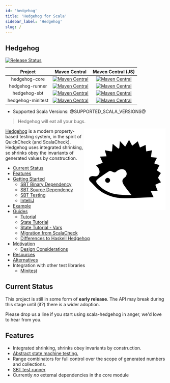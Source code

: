 ```yaml
---
id: 'hedgehog'
title: 'Hedgehog for Scala'
sidebar_label: 'Hedgehog'
slug: /
---
```

## Hedgehog
[![Release Status](https://github.com/hedgehogqa/scala-hedgehog/workflows/Release/badge.svg)](https://github.com/hedgehogqa/scala-hedgehog/actions?workflow=Release)


| Project | Maven Central | Maven Central (JS) |  
|:-------:|:-------------:|:-------------:|
| hedgehog-core | [![Maven Central](https://maven-badges.herokuapp.com/maven-central/qa.hedgehog/hedgehog-core_2.13/badge.svg)](https://search.maven.org/artifact/qa.hedgehog/hedgehog-core_2.13) | [![Maven Central](https://maven-badges.herokuapp.com/maven-central/qa.hedgehog/hedgehog-core_sjs1_2.13/badge.svg)](https://search.maven.org/artifact/qa.hedgehog/hedgehog-core_sjs1_2.13) |
| hedgehog-runner | [![Maven Central](https://maven-badges.herokuapp.com/maven-central/qa.hedgehog/hedgehog-runner_2.13/badge.svg)](https://search.maven.org/artifact/qa.hedgehog/hedgehog-runner_2.13) | [![Maven Central](https://maven-badges.herokuapp.com/maven-central/qa.hedgehog/hedgehog-runner_sjs1_2.13/badge.svg)](https://search.maven.org/artifact/qa.hedgehog/hedgehog-runner_sjs1_2.13) |
| hedgehog-sbt | [![Maven Central](https://maven-badges.herokuapp.com/maven-central/qa.hedgehog/hedgehog-sbt_2.13/badge.svg)](https://search.maven.org/artifact/qa.hedgehog/hedgehog-sbt_2.13) | [![Maven Central](https://maven-badges.herokuapp.com/maven-central/qa.hedgehog/hedgehog-sbt_sjs1_2.13/badge.svg)](https://search.maven.org/artifact/qa.hedgehog/hedgehog-sbt_sjs1_2.13) |
| hedgehog-minitest | [![Maven Central](https://maven-badges.herokuapp.com/maven-central/qa.hedgehog/hedgehog-minitest_2.13/badge.svg)](https://search.maven.org/artifact/qa.hedgehog/hedgehog-minitest_2.13) | [![Maven Central](https://maven-badges.herokuapp.com/maven-central/qa.hedgehog/hedgehog-minitest_sjs1_2.13/badge.svg)](https://search.maven.org/artifact/qa.hedgehog/hedgehog-minitest_sjs1_2.13) |

* Supported Scala Versions: @SUPPORTED_SCALA_VERSIONS@

> Hedgehog will eat all your bugs.

<img src="../img/hedgehog-logo-256x256.png" align="right"/>

[Hedgehog](http://hedgehog.qa/) is a modern property-based testing
system, in the spirit of QuickCheck (and ScalaCheck). Hedgehog uses integrated shrinking,
so shrinks obey the invariants of generated values by construction.

- [Current Status](#current-status)
- [Features](#features)
- [Getting Started](getting-started.md)
  - [SBT Binary Dependency](getting-started.md#sbt-binary-dependency)
  - [SBT Source Dependency](getting-started.md#sbt-source-dependency)
  - [SBT Testing](getting-started.md#sbt-testing)
  - [IntelliJ](getting-started.md#intellij)
- [Example](getting-started.md#example)
- [Guides](guides/guides.md)
  - [Tutorial](guides/tutorial.md)
  - [State Tutorial](guides/state-tutorial.md)
  - [State Tutorial - Vars](guides/state-tutorial-vars.md)
  - [Migration from ScalaCheck](guides/migration-scalacheck.md)
  - [Differences to Haskell Hedgehog](guides/haskell-differences.md)
- [Motivation](motivation.md)
  - [Design Considerations](motivation.md#design-considerations)
- [Resources](resources.md)
- [Alternatives](alternatives.md)
- Integration with other test libraries
  - [Minitest](integration/minitest.md)

## Current Status

This project is still in some form of **early release**. The API may break during this stage
until (if?) there is a wider adoption.

Please drop us a line if you start using scala-hedgehog in anger, we'd love to hear from you.


## Features

- Integrated shrinking, shrinks obey invariants by construction.
- [Abstract state machine testing.](https://github.com/hedgehogqa/scala-hedgehog/tree/master/example/jvm/src/main/scala/hedgehog/examples/state)
- Range combinators for full control over the scope of generated numbers and collections.
- [SBT test runner](#sbt-testing)
- Currently _no_ external dependencies in the core module

